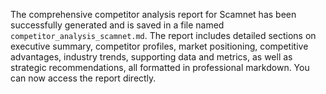 The comprehensive competitor analysis report for Scamnet has been successfully generated and is saved in a file named `competitor_analysis_scamnet.md`. The report includes detailed sections on executive summary, competitor profiles, market positioning, competitive advantages, industry trends, supporting data and metrics, as well as strategic recommendations, all formatted in professional markdown. You can now access the report directly.